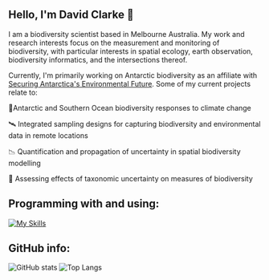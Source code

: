 ## Hello, I'm David Clarke 👋

I am a biodiversity scientist based in Melbourne Australia. My work and research interests focus on the measurement and monitoring of biodiversity, with particular interests in spatial ecology, earth observation, biodiversity informatics, and the intersections thereof. 

Currently, I'm primarily working on Antarctic biodiversity as an affiliate with [Securing Antarctica's Environmental Future](https://www.arcsaef.com). Some of my current projects relate to:

  🐧Antarctic and Southern Ocean biodiversity responses to climate change
  
  🛰️ Integrated sampling designs for capturing biodiversity and environmental data in remote locations
  
  📉 Quantification and propagation of uncertainty in spatial biodiversity modelling
  
  🌊 Assessing effects of taxonomic uncertainty on measures of biodiversity

## Programming with and using:
[![My Skills](https://skillicons.dev/icons?i=r)](https://skillicons.dev)

## GitHub info:
![GitHub stats](https://github-readme-stats.vercel.app/api?username=DavidAClarke&count_private=true&show=prs_merged&theme=radical) ![Top Langs](https://github-readme-stats.vercel.app/api/top-langs/?username=DavidAClarke&layout=compact&theme=radical)
<!--![GitHub stats](https://github-readme-stats.vercel.app/api?username=DavidAClarke&count_private=true&include_all_commits=true)-->
<!--![GitHub stats](https://github-readme-stats.vercel.app/api?username=DavidAClarke&count_icons=true&theme=radical)-->

<!--
**DavidAClarke/DavidAClarke** is a ✨ _special_ ✨ repository because its `README.md` (this file) appears on your GitHub profile.

Here are some ideas to get you started:

- 🔭 I’m currently working on ...
- 🌱 I’m currently learning ...
- 👯 I’m looking to collaborate on ...
- 🤔 I’m looking for help with ...
- 💬 Ask me about ...
- 📫 How to reach me: ...
- 😄 Pronouns: ...
- ⚡ Fun fact: ...
-->
